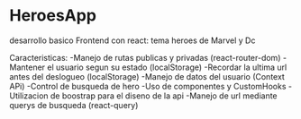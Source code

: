 # HeroesApp
desarrollo basico Frontend con react: tema heroes de Marvel y Dc

Caracteristicas: 
-Manejo de rutas publicas y privadas (react-router-dom)
-Mantener el usuario segun su estado (localStorage)
-Recordar la ultima url antes del deslogueo (localStorage)
-Manejo de datos del usuario (Context APi)
-Control de busqueda de hero
-Uso de componentes y CustomHooks
-Utilizacion de boostrap para el diseno de la api
-Manejo de url mediante querys de busqueda (react-query)


